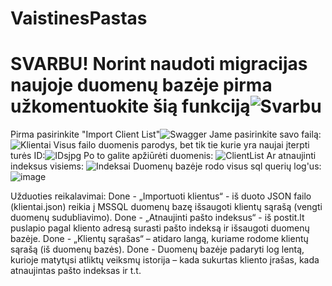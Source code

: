 # VaistinesPastas
# SVARBU! Norint naudoti migracijas naujoje duomenų bazėje pirma užkomentuokite šią funkciją![Svarbu](https://user-images.githubusercontent.com/35724303/168906264-403d7c44-5592-4ba0-a208-289509c0c4bb.jpg)

Pirma pasirinkite "Import Client List"![Swagger](https://user-images.githubusercontent.com/35724303/168906446-b5570664-bfed-4b6e-beb3-45e8979de1f9.jpg)
Jame pasirinkite savo failą: ![Klientai](https://user-images.githubusercontent.com/35724303/168906550-d5bdb4ec-bdbb-4a18-8911-81a44a3eb0b5.jpg)
Visus failo duomenis parodys, bet tik tie kurie yra naujai įterpti turės ID:![IDsjpg](https://user-images.githubusercontent.com/35724303/168906676-dc92247a-187e-4d3e-a846-aabac392e641.jpg)
Po to galite apžiūrėti duomenis:
![ClientList](https://user-images.githubusercontent.com/35724303/168906852-f9ae1f3a-f3d1-41b9-9da4-2f5c72f35964.jpg)
Ar atnaujinti indeksus visiems:
![Indeksai](https://user-images.githubusercontent.com/35724303/168906930-84e4e1d6-5848-4896-b737-85812b0f196a.jpg)
Duomenų bazėje rodo visus sql querių log'us:
![image](https://user-images.githubusercontent.com/35724303/168907183-9d2234c3-296d-4102-8cde-0ca50382a619.png)

Užduoties reikalavimai:
Done - „Importuoti klientus“ - iš duoto JSON failo (klientai.json) reikia į MSSQL duomenų bazę išsaugoti klientų sąrašą (vengti duomenų sudubliavimo).
Done - „Atnaujinti pašto indeksus“ - iš postit.lt puslapio pagal kliento adresą surasti pašto indeksą ir išsaugoti duomenų bazėje.
Done - „Klientų sąrašas“ – atidaro langą, kuriame rodome klientų sąrašą (iš duomenų bazės).
Done - Duomenų bazėje padaryti log lentą, kurioje matytųsi atliktų veiksmų istorija – kada sukurtas kliento įrašas, kada atnaujintas pašto indeksas ir t.t.
